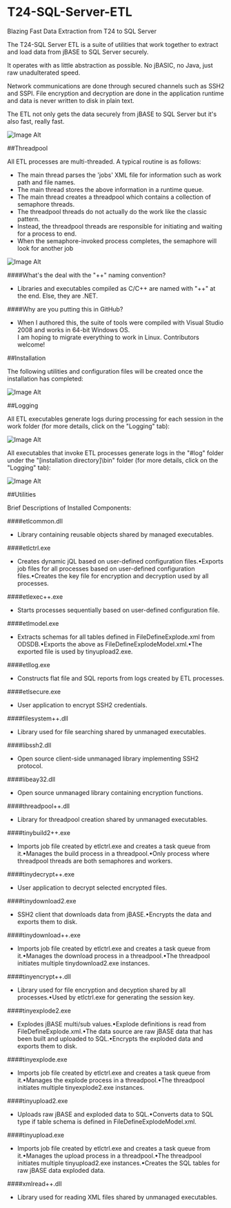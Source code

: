 T24-SQL-Server-ETL
====================

Blazing Fast Data Extraction from T24 to SQL Server

The T24-SQL Server ETL is a suite of utilities that work together to extract and load data from jBASE to SQL Server securely. 

It operates with as little abstraction as possible. No jBASIC, no Java, just raw unadulterated speed.

Network communications are done through secured channels such as SSH2 and SSPI. File encryption and decryption are done in the application runtime and data is never written to disk in plain text. 

The ETL not only gets the data securely from jBASE to SQL Server but it's also fast, really fast. 

![Image Alt](http://eztier.com/documentation/t24/jbase-sql-etl/images/ownerobjects/architecture-0.png)

##Threadpool

All ETL processes are multi-threaded. A typical routine is as follows:

- The main thread parses the 'jobs' XML file for information such as work path and file names.  
- The main thread stores the above information in a runtime queue.  
- The main thread creates a threadpool which contains a collection of semaphore threads.  
- The threadpool threads do not actually do the work like the classic pattern.  
- Instead, the threadpool threads are responsible for initiating and waiting for a process to end.  
- When the semaphore-invoked process completes, the semaphore will look for another job  

![Image Alt](http://eztier.com/documentation/t24/jbase-sql-etl/images/ownerobjects/threadpool-0.png)

####What's the deal with the "++" naming convention?
- Libraries and executables compiled as C/C++ are named with "++" at the end.  Else, they are .NET.

####Why are you putting this in GitHub?
- When I authored this, the suite of tools were compiled with Visual Studio 2008 and works in 64-bit Windows OS.  
  I am hoping to migrate everything to work in Linux.  Contributors welcome!

##Installation  

The following utilities and configuration files will be created once the installation has completed:

![Image Alt](http://eztier.com/documentation/t24/jbase-sql-etl/images/ownerobjects/installed-utilities.png)

##Logging

All ETL executables generate logs during processing for each session in the work folder (for more details, click on the "Logging" tab):

![Image Alt](http://eztier.com/documentation/t24/jbase-sql-etl/images/ownerobjects/logging-summary-0.png)

All executables that invoke ETL processes generate logs in the "#log" folder under the "[installation directory]\bin" folder (for more details, click on the "Logging" tab):

![Image Alt](http://eztier.com/documentation/t24/jbase-sql-etl/images/ownerobjects/logging-summary-1.png)

##Utilities

Brief Descriptions of Installed Components:


####etlcommon.dll 

- Library containing reusable objects shared by managed executables.
  
####etlctrl.exe 

- Creates dynamic jQL based on user-defined configuration files.•Exports job files for all processes based on user-defined configuration files.•Creates the key file for encryption and decryption used by all processes.
  
####etlexec++.exe 

- Starts processes sequentially based on user-defined configuration file.
  
####etlmodel.exe 

- Extracts schemas for all tables defined in FileDefineExplode.xml from ODSDB.•Exports the above as FileDefineExplodeModel.xml.•The exported file is used by tinyupload2.exe.
  
####etllog.exe 

- Constructs flat file and SQL reports from logs created by ETL processes.
  
####etlsecure.exe 

- User application to encrypt SSH2 credentials.
  
####filesystem++.dll 

- Library used for file searching shared by unmanaged executables.
  
####libssh2.dll 

- Open source client-side unmanaged library implementing SSH2 protocol.
  
####libeay32.dll 

- Open source unmanaged library containing encryption functions.
  
####threadpool++.dll 

- Library for threadpool creation shared by unmanaged executables.
  
####tinybuild2++.exe 

- Imports job file created by etlctrl.exe and creates a task queue from it.•Manages the build process in a threadpool.•Only process where threadpool threads are both semaphores and workers.
  
####tinydecrypt++.exe 

- User application to decrypt selected encrypted files.
  
####tinydownload2.exe 

- SSH2 client that downloads data from jBASE.•Encrypts the data and exports them to disk.
  
####tinydownload++.exe 

- Imports job file created by etlctrl.exe and creates a task queue from it.•Manages the download process in a threadpool.•The threadpool initiates multiple tinydownload2.exe instances.
  
####tinyencrypt++.dll 

- Library used for file encryption and decyption shared by all processes.•Used by etlctrl.exe for generating the session key.
  
####tinyexplode2.exe 

- Explodes jBASE multi/sub values.•Explode definitions is read from FileDefineExplode.xml.•The data source are raw jBASE data that has been built and uploaded to SQL.•Encrypts the exploded data and exports them to disk.
  
####tinyexplode.exe 

- Imports job file created by etlctrl.exe and creates a task queue from it.•Manages the explode process in a threadpool.•The threadpool initiates multiple tinyexplode2.exe instances.
  
####tinyupload2.exe 

- Uploads raw jBASE and exploded data to SQL.•Converts data to SQL type if table schema is defined in FileDefineExplodeModel.xml.
  
####tinyupload.exe 

- Imports job file created by etlctrl.exe and creates a task queue from it.•Manages the upload process in a threadpool.•The threadpool initiates multiple tinyupload2.exe instances.•Creates the SQL tables for raw jBASE data exploded data.
  
####xmlread++.dll

- Library used for reading XML files shared by unmanaged executables.

